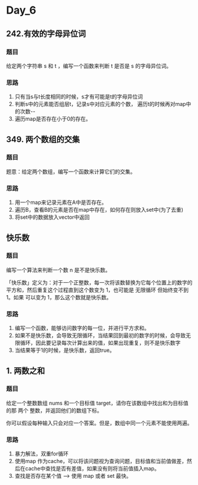 # Day_6

## 242.有效的字母异位词

### 题目

给定两个字符串 s 和 t ，编写一个函数来判断 t 是否是 s 的字母异位词。

### 思路

1. 只有当s与t长度相同的时候，s才有可能是t的字母异位词
2. 判断s中的元素能否组层t，记录s中对应元素的个数， 遍历t的时候再对map中的次数--
3. 遍历map是否存在小于0的存在。

## 349. 两个数组的交集

### 题目

题意：给定两个数组，编写一个函数来计算它们的交集。

### 思路

1. 用一个map来记录元素在A中是否存在。
2. 遍历B，查看B的元素是否在map中存在，如何存在则放入set中(为了去重)
3. 将set中的数据放入vector中返回

## 快乐数

### 题目

编写一个算法来判断一个数 n 是不是快乐数。

「快乐数」定义为：对于一个正整数，每一次将该数替换为它每个位置上的数字的平方和，然后重复这个过程直到这个数变为 1，也可能是 无限循环 但始终变不到 1。如果 可以变为  1，那么这个数就是快乐数。

### 思路

1. 编写一个函数，能够访问数字的每一位，并进行平方求和。
2. 如果不是快乐数，会导致无限循环，当结果回到最初的数字的时候，会导致无限循环，因此要记录每次计算出来的值，如果出现重复，则不是快乐数字
3. 当结果等于1的时候，是快乐数，返回true。

## 1. 两数之和

### 题目

给定一个整数数组 nums 和一个目标值 target，请你在该数组中找出和为目标值的那 两个 整数，并返回他们的数组下标。

你可以假设每种输入只会对应一个答案。但是，数组中同一个元素不能使用两遍。

### 思路

1. 暴力解法，双重for循环
2. 使用map 作为cache，可以将该问题视为查询问题，目标值和当前值做差，然后在cache中查找是否有差值，如果没有则将当前值插入map。
3. 查找是否存在某个值 --> 使用 map 或者 set 最快。